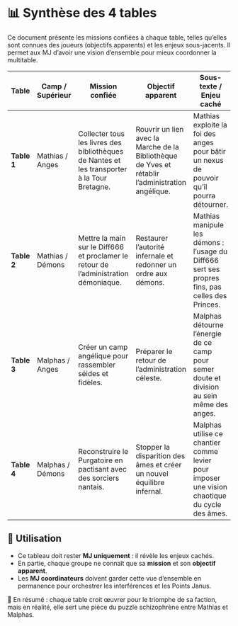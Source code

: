 # 📊 Synthèse des 4 tables

Ce document présente les missions confiées à chaque table, telles qu’elles sont connues des joueurs (objectifs apparents) et les enjeux sous-jacents.
Il permet aux MJ d’avoir une vision d’ensemble pour mieux coordonner la multitable.


| **Table**   | **Camp / Supérieur** | **Mission confiée**                                                                          | **Objectif apparent**                                                                             | **Sous-texte / Enjeu caché**                                                                    |
| ----------- | -------------------- | -------------------------------------------------------------------------------------------- | ------------------------------------------------------------------------------------------------- | ----------------------------------------------------------------------------------------------- |
| **Table 1** | Mathias / Anges      | Collecter tous les livres des bibliothèques de Nantes et les transporter à la Tour Bretagne. | Rouvrir un lien avec la Marche de la Bibliothèque de Yves et rétablir l’administration angélique. | Mathias exploite la foi des anges pour bâtir un nexus de pouvoir qu’il pourra détourner.        |
| **Table 2** | Mathias / Démons     | Mettre la main sur le Diff666 et proclamer le retour de l’administration démoniaque.         | Restaurer l’autorité infernale et redonner un ordre aux démons.                                   | Mathias manipule les démons : l’usage du Diff666 sert ses propres fins, pas celles des Princes. |
| **Table 3** | Malphas / Anges      | Créer un camp angélique pour rassembler séides et fidèles.                                   | Préparer le retour de l’administration céleste.                                                   | Malphas détourne l’énergie de ce camp pour semer doute et division au sein même des anges.      |
| **Table 4** | Malphas / Démons     | Reconstruire le Purgatoire en pactisant avec des sorciers nantais.                           | Stopper la disparition des âmes et créer un nouvel équilibre infernal.                            | Malphas utilise ce chantier comme levier pour imposer une vision chaotique du cycle des âmes.   |

## 🎯 Utilisation

* Ce tableau doit rester **MJ uniquement** : il révèle les enjeux cachés.
* En partie, chaque groupe ne connaît que sa **mission** et son **objectif apparent**.
* Les **MJ coordinateurs** doivent garder cette vue d’ensemble en permanence pour orchestrer les interférences et les Points Janus.

📌 En résumé : chaque table croit œuvrer pour le triomphe de sa faction, mais en réalité, elle sert une pièce du puzzle schizophrène entre Mathias et Malphas.

